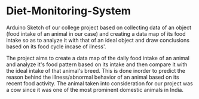 # Diet-Monitoring-System
Arduino Sketch of our college project based on collecting data of an object (food intake of an animal in our case) and creating a data map of its food intake so as to analyze it with that of an ideal object and draw conclusions based on its food cycle incase of ilness'.

The project aims to create a data map of the daily food intake of an animal and analyze it's food pattern based on its intake and then compare it with the ideal intake of that animal's breed. This is done inorder to predict the reason behind the illness/abnormal behavior of an animal based on its recent food activity. The animal taken into consideration for our project was a cow since it was one of the most prominent domestic animals in India.

